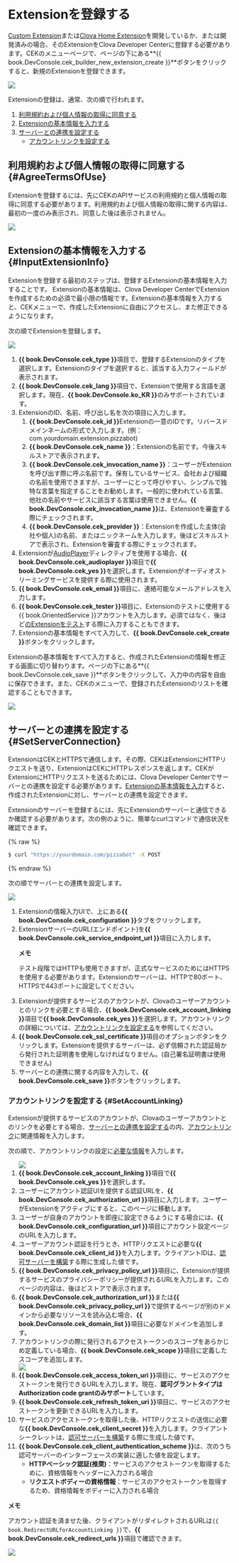 # Extensionを登録する
[Custom Extension](/CEK/Guides/Build_Custom_Extension.md)または[Clova Home Extension](/CEK/Guides/Build_Clova_Home_Extension.md)を開発しているか、または開発済みの場合、そのExtensionをClova Developer Centerに登録する必要があります。CEKのメニューページで、ページの下にある**{{ book.DevConsole.cek_builder_new_extension_create }}**ボタンをクリックすると、新規のExtensionを登録できます。

![](/DevConsole/Resources/Images/DevConsole-First_Look_of_Extension_List.png)

Extensionの登録は、通常、次の順で行われます。

<ol>
  <li><a href="#AgreeTermsOfUse">利用規約および個人情報の取得に同意する</a></li>
  <li><a href="#InputExtensionInfo">Extensionの基本情報を入力する</a></li>
  <li><a href="#SetServerConnection">サーバーとの連携を設定する</a>
    <ul>
      <li><a href="#SetAccountLinking">アカウントリンクを設定する</a></li>
    </ul>
  </li>
</ol>

## 利用規約および個人情報の取得に同意する {#AgreeTermsOfUse}

Extensionを登録するには、先にCEKのAPIサービスの利用規約と個人情報の取得に同意する必要があります。利用規約および個人情報の取得に関する内容は、最初の一度のみ表示され、同意した後は表示されません。

![](/DevConsole/Resources/Images/DevConsole-Agree_Terms_of_Use_and_Collecting_Personal_Info.png)

## Extensionの基本情報を入力する {#InputExtensionInfo}

Extensionを登録する最初のステップは、登録するExtensionの基本情報を入力することです。
Extensionの基本情報は、Clova Developer CenterでExtensionを作成するための必須で最小限の情報です。Extensionの基本情報を入力すると、CEKメニューで、作成したExtensionに自由にアクセスし、また修正できるようになります。

次の順でExtensionを登録します。

![](/DevConsole/Resources/Images/DevConsole-Create_New_Extension.png)

<ol>
  <li><strong>{{ book.DevConsole.cek_type }}</strong>項目で、登録するExtensionのタイプを選択します。Extensionのタイプを選択すると、該当する入力フィールドが表示されます。</li>
  <li><strong>{{ book.DevConsole.cek_lang }}</strong>項目で、Extensionで使用する言語を選択します。現在、<strong>{{ book.DevConsole.ko_KR }}</strong>のみサポートされています。</li>
  <li>ExtensionのID、名前、呼び出し名を次の項目に入力します。
    <ol>
      <li><strong>{{ book.DevConsole.cek_id }}</strong>Extensionの一意のIDです。リバースドメインネームの形式で入力します。(例：com.yourdomain.extension.pizzabot)</li>
      <li><strong>{{ book.DevConsole.cek_name }}</strong>：Extensionの名前です。今後スキルストアで表示されます。</li>
      <li><strong>{{ book.DevConsole.cek_invocation_name }}</strong>：ユーザーがExtensionを呼び出す際に呼ぶ名前です。保有しているサービス、会社および組織の名前を使用できますが、ユーザーにとって呼びやすい、シンプルで独特な言葉を指定することをお勧めします。一般的に使われている言葉、他社の名前やサービスに該当する言葉は使用できません。<strong>{{ book.DevConsole.cek_invocation_name }}</strong>は、Extensionを審査する際にチェックされます。</li>
      <li><strong>{{ book.DevConsole.cek_provider }}</strong>：Extensionを作成した主体(会社や個人)の名前、またはニックネームを入力します。後ほどスキルストアで表示され、Extensionを審査する際にチェックされます。</li>
    </ol>
  </li>
  <li>Extensionが<a href="/CIC/References/CICInterface/AudioPlayer.html">AudioPlayer</a>ディレクティブを使用する場合、<strong>{{ book.DevConsole.cek_audioplayer }}</strong>項目で<strong>{{ book.DevConsole.cek_yes }}</strong>を選択します。Extensionがオーディオストリーミングサービスを提供する際に使用されます。</li>
  <li><strong>{{ book.DevConsole.cek_email }}</strong>項目に、連絡可能なメールアドレスを入力します。</li>
  <li><strong>{{ book.DevConsole.cek_tester }}</strong>項目に、Extensionのテストに使用する{{ book.OrientedService }}アカウントを入力します。必須ではなく、後ほど<a href="/DevConsole/Guides/CEK/Test_Extension.html">のExtensionをテスト</a>する際に入力することもできます。</li>
  <li>Extensionの基本情報をすべて入力して、<strong>{{ book.DevConsole.cek_create }}</strong>ボタンをクリックします。</li>
</ol>

Extensionの基本情報をすべて入力すると、作成されたExtensionの情報を修正する画面に切り替わります。ページの下にある**{{ book.DevConsole.cek_save }}**ボタンをクリックして、入力中の内容を自由に保存できます。また、CEKのメニューで、登録されたExtensionのリストを確認することもできます。

![](/DevConsole/Resources/Images/DevConsole-Extension_List_After_Creation.png)

## サーバーとの連携を設定する {#SetServerConnection}

ExtensionはCEKとHTTPSで通信します。その際、CEKはExtensionにHTTPリクエストを送り、ExtensionはCEKにHTTPレスポンスを返します。CEKがExtensionにHTTPリクエストを送るためには、Clova Developer Centerでサーバーとの連携を設定する必要があります。[Extensionの基本情報を入力](#InputExtensionInfo)すると、作成されたExtensionに対し、サーバーとの連携を設定できます。

Extensionのサーバーを登録するには、先にExtensionのサーバーと通信できるか確認する必要があります。次の例のように、簡単なcurlコマンドで通信状況を確認できます。

{% raw %}
```bash
$ curl "https://yourdomain.com/pizzabot" -X POST
```
{% endraw %}

次の順でサーバーとの連携を設定します。

![](/DevConsole/Resources/Images/DevConsole-Extension_Server_Settings.png)

<ol>
  <li>Extensionの情報入力UIで、上にある<strong>{{ book.DevConsole.cek_configuration }}</strong>タブをクリックします。</li>
  <li>ExtensionサーバーのURL(エンドポイント)を<strong>{{ book.DevConsole.cek_service_endpoint_url }}</strong>項目に入力します。
    <div class="note">
    <p><strong>メモ</strong></p>
    <p>テスト段階ではHTTPも使用できますが、正式なサービスのためにはHTTPSを使用する必要があります。Extensionのサーバーは、HTTPで80ポート、HTTPSで443ポートに設定してください。</p>
  </div>
  </li>
  <li>Extensionが提供するサービスのアカウントが、Clovaのユーザーアカウントとのリンクを必要とする場合、<strong>{{ book.DevConsole.cek_account_linking }}</strong>項目で<strong>{{ book.DevConsole.cek_yes }}</strong>を選択します。アカウントリンクの詳細については、<a href="#SetAccountLinking">アカウントリンクを設定する</a>を参照してください。</li>
  <li><strong>{{ book.DevConsole.cek_ssl_certificate }}</strong>項目のオプションボタンをクリックします。Extensionを提供するサーバーは、必ず信頼された認証局から発行された証明書を使用しなければなりません。(自己署名証明書は使用できません)</li>
  <li>サーバーとの連携に関する内容を入力して、<strong>{{ book.DevConsole.cek_save }}</strong>ボタンをクリックします。</li>
</ol>

### アカウントリンクを設定する {#SetAccountLinking}

Extensionが提供するサービスのアカウントが、Clovaのユーザーアカウントとのリンクを必要とする場合、[サーバーとの連携を設定する](#SetServerConnection)の内、[アカウントリンク](/CEK/Guides/Link_User_Account.md)に関連情報を入力します。

次の順で、アカウントリンクの設定に[必要な情報](/CEK/Guides/Link_User_Account.md#RegisterAccountLinkingInfo)を入力します。

<ol>
  <img src="/DevConsole/Resources/Images/DevConsole-Extension_Accoun_Linking_Settings_1.png" />
  <li><strong>{{ book.DevConsole.cek_account_linking }}</strong>項目で<strong>{{ book.DevConsole.cek_yes }}</strong>を選択します。</li>
  <li>ユーザーにアカウント認証UIを提供する認証URLを、<strong>{{ book.DevConsole.cek_authorization_url }}</strong>項目に入力します。ユーザーがExtensionをアクティブにすると、このページに移動します。</li>
  <li>ユーザーが自身のアカウントを即座に設定できるようにする場合には、<strong>{{ book.DevConsole.cek_configuration_url }}</strong>項目にアカウント設定ページのURLを入力します。</li>
  <li>ユーザーアカウント認証を行うとき、HTTPリクエストに必要な<strong>{{ book.DevConsole.cek_client_id }}</strong>を入力します。クライアントIDは、<a href="/CEK/Guides/Link_User_Account.html#BuildAuthServer">認可サーバーを構築</a>する際に生成した値です。</li>
  <li><strong>{{ book.DevConsole.cek_privacy_policy_url }}</strong>項目に、Extensionが提供するサービスのプライバシーポリシーが提供されるURLを入力します。このページの内容は、後ほどストアで表示されます。</li>
  <li><strong>{{ book.DevConsole.cek_authorization_url }}</strong>または<strong>{{ book.DevConsole.cek_privacy_policy_url }}</strong>で提供するページが別のドメインから必要なリソースを読み込む場合、<strong>{{ book.DevConsole.cek_domain_list }}</strong>項目に必要なドメインを追加します。</li>
  <li>アカウントリンクの際に発行されるアクセストークンのスコープをあらかじめ定義している場合、<strong>{{ book.DevConsole.cek_scope }}</strong>項目に定義したスコープを追加します。</li>
  <img src="/DevConsole/Resources/Images/DevConsole-Extension_Accoun_Linking_Settings_2.png" />
  <li><strong>{{ book.DevConsole.cek_access_token_uri }}</strong>項目に、サービスのアクセストークンを発行できるURLを入力します。現在、<strong>認可グラントタイプはAuthorization code grantのみサポート</strong>しています。</li>
  <li><strong>{{ book.DevConsole.cek_refresh_token_uri }}</strong>項目に、サービスのアクセストークンを更新できるURLを入力します。</li>
  <li>サービスのアクセストークンを取得した後、HTTPリクエストの送信に必要な<strong>{{ book.DevConsole.cek_client_secret }}</strong>を入力します。クライアントシークレットは、<a href="/CEK/Guides/Link_User_Account.html#BuildAuthServer">認可サーバーを構築</a>する際に生成した値です。</li>
  <li><strong>{{ book.DevConsole.cek_client_authentication_scheme }}</strong>は、次のうち認可サーバーのインターフェースの実装に適した値を設定します。
    <ul>
      <li><strong>HTTPベーシック認証(推奨)</strong>：サービスのアクセストークンを取得するために、資格情報をヘッダーに入力される場合</li>
      <li><strong>リクエストボディーの資格情報</strong>：サービスのアクセストークンを取得するため、資格情報をボディーに入力される場合</li>
    </ul>
  </li>
</ol>

<div id="RedirectURI" class="note">
  <p><strong>メモ</strong></p>
  <p>アカウント認証を済ませた後、クライアントがリダイレクトされるURLは<code>{{ book.RedirectURLforAccountLinking }}</code>で、<strong>{{ book.DevConsole.cek_redirect_urls }}</strong>項目で確認できます。</strong></p>
  <img src="/DevConsole/Resources/Images/DevConsole-Redirect_URL_for_Extension_Accoun_Linking.png" />
</div>
